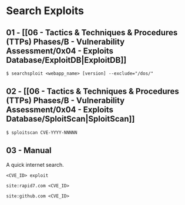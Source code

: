 # Search Exploits

## 01 - [[06 - Tactics & Techniques & Procedures (TTPs) Phases/B - Vulnerability Assessment/0x04 - Exploits Database/ExploitDB|ExploitDB]]

```
$ searchsploit <webapp_name> [version] --exclude="/dos/"
```

## 02 - [[06 - Tactics & Techniques & Procedures (TTPs) Phases/B - Vulnerability Assessment/0x04 - Exploits Database/SploitScan|SploitScan]]

```
$ sploitscan CVE-YYYY-NNNNN
```

## 03 - Manual

A quick internet search.

```
<CVE_ID> exploit

site:rapid7.com <CVE_ID>

site:github.com <CVE_ID>
```